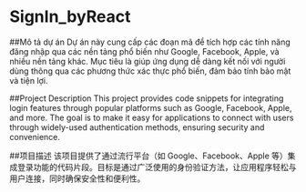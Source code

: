 ﻿# SignIn_byReact

##Mô tả dự án
Dự án này cung cấp các đoạn mã để tích hợp các tính năng đăng nhập qua các nền tảng phổ biến như Google, Facebook, Apple, và nhiều nền tảng khác. Mục tiêu là giúp ứng dụng dễ dàng kết nối với người dùng thông qua các phương thức xác thực phổ biến, đảm bảo tính bảo mật và tiện lợi.

##Project Description
This project provides code snippets for integrating login features through popular platforms such as Google, Facebook, Apple, and more. The goal is to make it easy for applications to connect with users through widely-used authentication methods, ensuring security and convenience.

##项目描述
该项目提供了通过流行平台（如 Google、Facebook、Apple 等）集成登录功能的代码片段。目标是通过广泛使用的身份验证方法，让应用程序轻松与用户连接，同时确保安全性和便利性。
